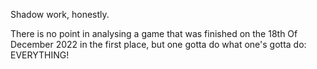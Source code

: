 Shadow work, honestly.

There is no point in analysing a game that was finished on the 18th Of December 2022 in the first place, but one gotta do what one's gotta do: EVERYTHING!
